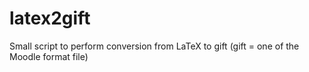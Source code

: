 # latex2gift
Small script to perform conversion from LaTeX to gift (gift = one of the Moodle format file)
